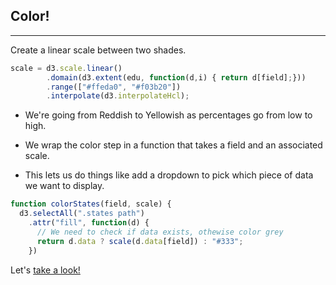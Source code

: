 ## Color!

***

Create a linear scale between two shades.

```javascript
scale = d3.scale.linear()
        .domain(d3.extent(edu, function(d,i) { return d[field];}))
        .range(["#ffeda0", "#f03b20"])
        .interpolate(d3.interpolateHcl);
```

* We're going from Reddish to Yellowish as percentages go from low to high.

* We wrap the color step in a function that takes a field and an associated scale. 

* This lets us do things like add a dropdown to pick which piece of data we want to display.

```javascript
function colorStates(field, scale) {
  d3.selectAll(".states path")
    .attr("fill", function(d) {  
      // We need to check if data exists, othewise color grey
      return d.data ? scale(d.data[field]) : "#333";
    })
```

Let's [take a look!](step3.html)

